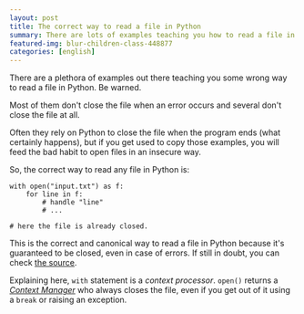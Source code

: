 ```yaml
---
layout: post
title: The correct way to read a file in Python
summary: There are lots of examples teaching you how to read a file in Python. What are they missing?
featured-img: blur-children-class-448877
categories: [english]
---
```


There are a plethora of examples out there teaching you some wrong way to read a file in Python. Be warned.

Most of them don't close the file when an error occurs and several don't close the file at all.

Often they rely on Python to close the file when the program ends (what certainly happens), but if you get used to copy those examples, you will feed the bad habit to open files in an insecure way.

So, the correct way to read any file in Python is:

```
with open("input.txt") as f:
    for line in f:
        # handle "line"
        # ...

# here the file is already closed.
```

This is the correct and canonical way to read a file in Python because it's guaranteed to be closed, even in case of errors. If still in doubt, you can check [the source](https://docs.python.org/3/library/io.html#io.IOBase).

Explaining here, `with` statement is a _context processor_. `open()` returns a _[Context Manager](https://docs.python.org/3/reference/datamodel.html#context-managers)_ who always closes the file, even if you get out of it using a `break` or raising an exception.
